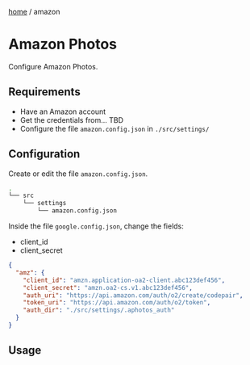 [home](../../README.md) / amazon

# Amazon Photos
Configure Amazon Photos.

## Requirements
- Have an Amazon account
- Get the credentials from... TBD
- Configure the file `amazon.config.json` in `./src/settings/`

## Configuration
Create or edit the file `amazon.config.json`.
```sh
.
└── src
    └── settings
        └── amazon.config.json
```

Inside the file `google.config.json`, change the fields:
- client_id
- client_secret
```json
{
  "amz": {
    "client_id": "amzn.application-oa2-client.abc123def456",
    "client_secret": "amzn.oa2-cs.v1.abc123def456",
    "auth_uri": "https://api.amazon.com/auth/o2/create/codepair",
    "token_uri": "https://api.amazon.com/auth/o2/token",
    "auth_dir": "./src/settings/.aphotos_auth"
  }
}
```

## Usage
